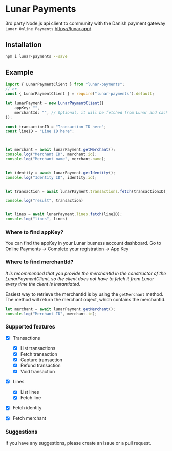 # Lunar Payments
3rd party Node.js api client to community with the Danish payment gateway `Lunar Online Payments` https://lunar.app/

## Installation
```bash
npm i lunar-payments --save
```

## Example
```ts
import { LunarPaymentClient } from "lunar-payments";
// or
const { LunarPaymentClient } = require("lunar-payments").default;

let lunarPayment = new LunarPaymentClient({
    appKey: "",
    merchantId: "", // Optional, it will be fetched from Lunar and cached if not provided
});

const transactionID = "Transaction ID here";
const lineID = "Line ID here";



let merchant = await lunarPayment.getMerchant();
console.log("Merchant ID", merchant.id);
console.log("Merchant name", merchant.name);


let identity = await lunarPayment.getIdentity();
console.log("Identity ID", identity.id);


let transaction = await lunarPayment.transactions.fetch(transactionID);

console.log("result", transaction)


let lines = await lunarPayment.lines.fetch(lineID);
console.log("lines", lines)
```


### Where to find appKey?
You can find the appKey in your Lunar busness account dashboard. Go to Online Payments -> Complete your registration -> App Key


### Where to find merchantId?
*It is recommended that you provide the merchantId in the constructor of the LunarPaymentClient, so the client does not have to fetch it from Lunar every time the client is instantiated.*

Easiest way to retrieve the merchantId is by using the `getMerchant` method. The method will return the merchant object, which contains the merchantId.

```ts
let merchant = await lunarPayment.getMerchant();
console.log("Merchant ID", merchant.id);
```

### Supported features
- [x] Transactions
    - [x] List transactions
    - [x] Fetch transaction
    - [x] Capture transaction
    - [x] Refund transaction
    - [x] Void transaction
- [x] Lines
    - [x] List lines
    - [x] Fetch line
- [x] Fetch identity
- [x] Fetch merchant


### Suggestions
If you have any suggestions, please create an issue or a pull request.